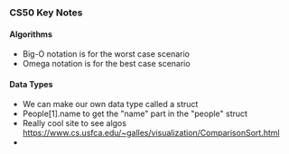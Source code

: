 ### CS50 Key Notes


#### Algorithms
- Big-O notation is for the worst case scenario
- Omega notation is for the best case scenario

#### Data Types
- We can make our own data type called a struct
- People[1].name to get the "name" part in the "people" struct
- Really cool site to see algos https://www.cs.usfca.edu/~galles/visualization/ComparisonSort.html
- 
